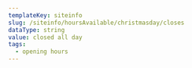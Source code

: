 ```yaml
---
templateKey: siteinfo
slug: /siteinfo/hoursAvailable/christmasday/closes
dataType: string
value: closed all day
tags:
  - opening hours
---
```



